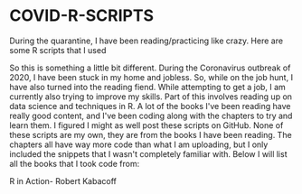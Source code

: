 # COVID-R-SCRIPTS
During the quarantine, I have been reading/practicing like crazy. Here are some R scripts that I used

So this is something a little bit different. During the Coronavirus outbreak of 2020, I have been stuck in my home and jobless. So, while on the job hunt, I have also turned into the reading fiend. While attempting to get a job, I am currently also trying to improve my skills. Part of this involves reading up on data science and techniques in R. A lot of the books I've been reading have really good content, and I've been coding along with the chapters to try and learn them. I figured I might as well post these scripts on GitHub. None of these scripts are my own, they are from the books I have been reading. The chapters all have way more code than what I am uploading, but I only included the snippets that I wasn't completely familiar with. Below I will list all the books that I took code from:

R in Action- Robert Kabacoff
